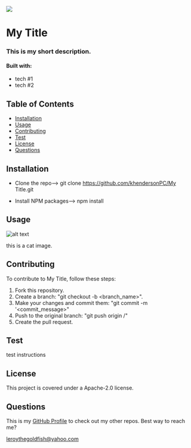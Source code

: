 
  ![](https://img.shields.io/badge/license-Apache-2.0-green)

  # My Title


### This is my short description.

#### Built with: 
  * tech #1
  * tech #2

## Table of Contents
  * [Installation](#installation)
  * [Usage](#usage)
  * [Contributing](#contributing)
  * [Test](#test)
  * [License](#license)
  * [Questions](#questions)

## Installation
* Clone the repo--> git clone https://github.com/khendersonPC/My Title.git

* Install NPM packages--> npm install

## Usage
![alt text](https://i.pinimg.com/originals/ed/64/ab/ed64ab1b0b12b106d396cc16c1d57953.jpg)

this is a cat image.

## Contributing
To contribute to My Title, follow these steps:
1. Fork this repository.
2. Create a branch: "git checkout -b <branch_name>".
3. Make your changes and commit them: "git commit -m '<commit_message>"
4. Push to the original branch: "git push origin <My Title>/<location>"
5. Create the pull request.


## Test
test instructions

## License
This project is covered under a Apache-2.0 license. 

## Questions
This is my [GitHub Profile](https://github.com/khendersonPC/) to check out my other repos.
Best way to reach me?
 
leroythegoldfish@yahoo.com
  
